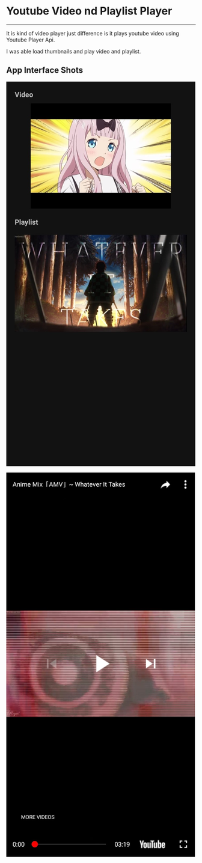 # Youtube Video nd Playlist Player
----------

It is kind of video player just difference is it plays youtube video using Youtube Player Api.

I was able load thumbnails and play video and playlist.

## App Interface Shots

![alt text](https://github.com/namanJain-Pro/youtubeVideoPlayer/blob/main/app/src/main/res/drawable/mainscreen.jpg "Main Screen")

![alt text](https://github.com/namanJain-Pro/youtubeVideoPlayer/blob/main/app/src/main/res/drawable/playingvideo.jpg "Video Playing")
